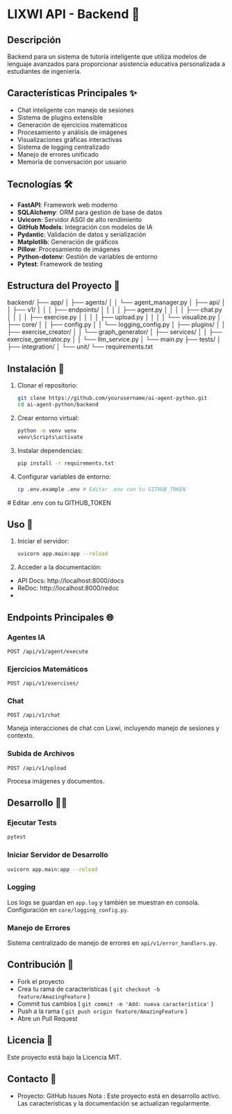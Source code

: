 # LIXWI API - Backend 🚀

## Descripción
Backend para un sistema de tutoría inteligente que utiliza modelos de lenguaje avanzados para proporcionar asistencia educativa personalizada a estudiantes de ingeniería.

## Características Principales ✨
- Chat inteligente con manejo de sesiones
- Sistema de plugins extensible
- Generación de ejercicios matemáticos
- Procesamiento y análisis de imágenes
- Visualizaciones gráficas interactivas
- Sistema de logging centralizado
- Manejo de errores unificado
- Memoria de conversación por usuario

## Tecnologías 🛠
- **FastAPI**: Framework web moderno
- **SQLAlchemy**: ORM para gestión de base de datos
- **Uvicorn**: Servidor ASGI de alto rendimiento
- **GitHub Models**: Integración con modelos de IA
- **Pydantic**: Validación de datos y serialización
- **Matplotlib**: Generación de gráficos
- **Pillow**: Procesamiento de imágenes
- **Python-dotenv**: Gestión de variables de entorno
- **Pytest**: Framework de testing

## Estructura del Proyecto 📁
backend/
├── app/
│   ├── agents/
│   │   └── agent_manager.py
│   ├── api/
│   │   ├── v1/
│   │   │   ├── endpoints/
│   │   │   │   ├── agent.py
│   │   │   │   ├── chat.py
│   │   │   │   ├── exercise.py
│   │   │   │   ├── upload.py
│   │   │   │   └── visualize.py
│   ├── core/
│   │   ├── config.py
│   │   └── logging_config.py
│   ├── plugins/
│   │   ├── exercise_creator/
│   │   └── graph_generator/
│   ├── services/
│   │   ├── exercise_generator.py
│   │   └── llm_service.py
│   └── main.py
├── tests/
│   ├── integration/
│   └── unit/
└── requirements.txt

## Instalación 🔧

1. Clonar el repositorio:
    ```bash
    git clone https://github.com/yourusername/ai-agent-python.git
    cd ai-agent-python/backend
    ```
2. Crear entorno virtual:
    ```bash
    python -m venv venv
    venv\Scripts\activate
    ```
3. Instalar dependencias:
    ```bash
    pip install -r requirements.txt
    ```
4. Configurar variables de entorno:
    ```bash
    cp .env.example .env # Editar .env con tu GITHUB_TOKEN
    ```

# Editar .env con tu GITHUB_TOKEN

## Uso 🚀
1. Iniciar el servidor:
    ```bash
    uvicorn app.main:app --reload
    ```
2. Acceder a la documentación:
- API Docs: http://localhost:8000/docs
- ReDoc: http://localhost:8000/redoc
- 
## Endpoints Principales 🌐

### Agentes IA
```http
POST /api/v1/agent/execute
```
### Ejercicios Matemáticos
```http
POST /api/v1/exercises/
```
### Chat
```http
POST /api/v1/chat
```

Maneja interacciones de chat con Lixwi, incluyendo manejo de sesiones y contexto.

### Subida de Archivos
```http
POST /api/v1/upload
```

Procesa imágenes y documentos.

## Desarrollo 👨‍💻
### Ejecutar Tests
```bash
pytest
```
### Iniciar Servidor de Desarrollo
```bash
uvicorn app.main:app --reload
```

### Logging
Los logs se guardan en `app.log` y también se muestran en consola. Configuración en `core/logging_config.py`.

### Manejo de Errores
Sistema centralizado de manejo de errores en `api/v1/error_handlers.py`.

## Contribución 🤝
- Fork el proyecto
- Crea tu rama de características ( `git checkout -b feature/AmazingFeature` )
- Commit tus cambios ( `git commit -m 'Add: nueva característica'` )
- Push a la rama ( `git push origin feature/AmazingFeature` )
- Abre un Pull Request
## Licencia 📄
Este proyecto está bajo la Licencia MIT.

## Contacto 📧
- Proyecto: GitHub Issues
Nota : Este proyecto está en desarrollo activo. Las características y la documentación se actualizan regularmente.